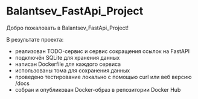 # Balantsev_FastApi_Project

Добро пожаловать в Balantsev_FastApi_Project!

В результате проекта:
- реализован TODO-сервис и сервис сокращения ссылок на FastAPI
- подключён SQLite для хранения данных
- написан Dockerfile для каждого сервиса
- использованы тома для сохранения данных
- проведено тестирование локально с помощью curl или веб версию /docs
- собран и опубликован Docker-образ в репозитории Docker Hub
